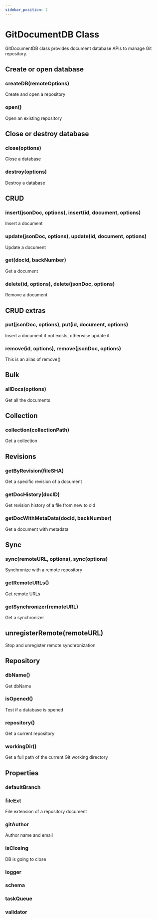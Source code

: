 ```yaml
---
sidebar_position: 2
---
```

# GitDocumentDB Class

GitDocumentDB class provides document database APIs to manage Git repository.

## Create or open database

### createDB(remoteOptions)
Create and open a repository

### open()
Open an existing repository

## Close or destroy database

### close(options)
Close a database

### destroy(options)
Destroy a database



## CRUD

### insert(jsonDoc, options), insert(id, document, options)

Insert a document

### update(jsonDoc, options), update(id, document, options)

Update a document

### get(docId, backNumber)

Get a document

### delete(id, options), delete(jsonDoc, options)

Remove a document

## CRUD extras

### put(jsonDoc, options), put(id, document, options)

Insert a document if not exists, otherwise update it.

### remove(id, options), remove(jsonDoc, options)

This is an alias of remove()



## Bulk

### allDocs(options)

Get all the documents

## Collection

### collection(collectionPath)
Get a collection



## Revisions

### getByRevision(fileSHA)

Get a specific revision of a document

### getDocHistory(docID)

Get revision history of a file from new to old

### getDocWithMetaData(docId, backNumber)

Get a document with metadata



## Sync

### sync(remoteURL, options), sync(options)

Synchronize with a remote repository

### getRemoteURLs()

Get remote URLs

### getSynchronizer(remoteURL)

Get a synchronizer

## unregisterRemote(remoteURL)

Stop and unregister remote synchronization



## Repository

### dbName()

Get dbName

### isOpened()

Test if a database is opened

### repository()

Get a current repository

### workingDir()

Get a full path of the current Git working directory



## Properties

### defaultBranch
### fileExt 	
File extension of a repository document
### gitAuthor
Author name and email
### isClosing
DB is going to close
### logger
### schema
### taskQueue
### validator




